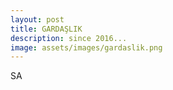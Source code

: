 ```yaml
---
layout: post
title: GARDAŞLIK
description: since 2016...
image: assets/images/gardaslik.png
---
```


SA
